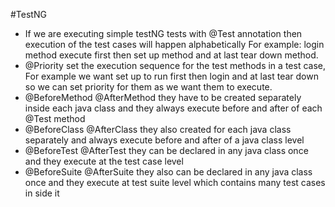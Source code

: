 #TestNG
- If we are executing simple testNG tests with @Test annotation then execution of the test cases will happen alphabetically
For example: login method execute first then set up method and at last tear down method.
- @Priority set the execution sequence for the test methods in a test case, For example we want set up to run first then login
and at last tear down so we can set priority for them as we want them to execute.
- @BeforeMethod @AfterMethod they have to be created separately inside each java class and they
always execute before and after of each @Test method
- @BeforeClass @AfterClass they also created for each java class separately and always execute before and after of a
java class level
- @BeforeTest @AfterTest they can be declared in any java class once and they execute at the test case level
- @BeforeSuite @AfterSuite they also can be declared in any java class once and they execute at test suite level
which contains many test cases in side it